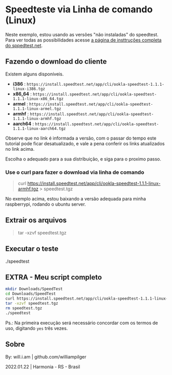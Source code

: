 # Speedteste via Linha de comando (Linux)

Neste exemplo, estou usando as versões "não instaladas" do speedtest. Para ver todas as possibilidades acesse [a página de insttruções completa do sppedtest.net](https://www.speedtest.net/pt/apps/cli).


## Fazendo o download do cliente

Existem alguns disponíveis.

- **i386** : `https://install.speedtest.net/app/cli/ookla-speedtest-1.1.1-linux-i386.tgz`
- **x86_64** : `https://install.speedtest.net/app/cli/ookla-speedtest-1.1.1-linux-x86_64.tgz`
- **armel** : `https://install.speedtest.net/app/cli/ookla-speedtest-1.1.1-linux-armel.tgz`
- **armhf** : `https://install.speedtest.net/app/cli/ookla-speedtest-1.1.1-linux-armhf.tgz`
- **aarch64** : `https://install.speedtest.net/app/cli/ookla-speedtest-1.1.1-linux-aarch64.tgz`

Observe que no link é informada a versão, com o passar do tempo este tutorial pode ficar desatualizado, e vale a pena conferir os links atualizados no link acima.

Escolha o adequado para a sua distribuição, e siga para o proximo passo.

### Use o curl para fazer o download via linha de comando

> curl https://install.speedtest.net/app/cli/ookla-speedtest-1.1.1-linux-armhf.tgz > speedtest.tgz

No exemplo acima, estou baixando a versão adequada para minha raspberrypi, rodando o ubuntu server.

## Extrair os arquivos

> tar -xzvf speedtest.tgz

## Executar o teste

./speedtest

## EXTRA - Meu script completo

```sh
mkdir Downloads/SpeedTest
cd Downloads/SpeedTest
curl https://install.speedtest.net/app/cli/ookla-speedtest-1.1.1-linux-armhf.tgz > speedtest.tgz
tar -xzvf speedtest.tgz
rm speedtest.tgz
./speedtest
```

Ps.: Na primeira execução será necessário concordar com os termos de uso, digitando `yes` três vezes.


## Sobre

By: will.i.am | github.com/williampilger

2022.01.22 | Harmonia - RS - Brasil
